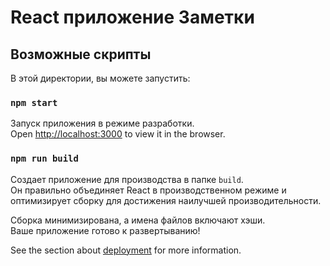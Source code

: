 # React приложение Заметки

## Возможные скрипты

В этой директории, вы можете запустить:

### `npm start`

Запуск приложения в режиме разработки.\
Open [http://localhost:3000](http://localhost:3000) to view it in the browser.

### `npm run build`

Создает приложение для производства в папке `build`.\
Он правильно объединяет React в производственном режиме и оптимизирует сборку для достижения наилучшей производительности.

Сборка минимизирована, а имена файлов включают хэши.\
Ваше приложение готово к развертыванию!

See the section about [deployment](https://facebook.github.io/create-react-app/docs/deployment) for more information.